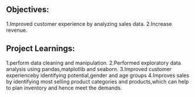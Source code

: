 Objectives:
----------------------------------------------------------
1.Improved customer experience by analyzing sales data.
2.Increase revenue.

Project Learnings:
--------------------------------------------------------------------------
1.perform data cleaning and manipulation.
2.Performed exploratory data analysis using pandas,matplotlib and seaborn.
3.Improved customer experienceby identifying potential,gender and age groups
4.Improves sales by identifying most selling product categories and products,which can help to plan inventory and hence meet the demands.

